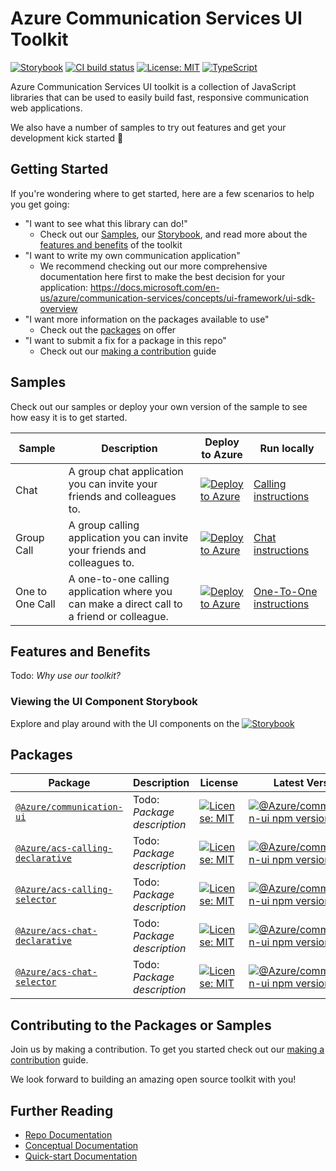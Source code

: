 # Azure Communication Services UI Toolkit

[![Storybook](https://raw.githubusercontent.com/storybooks/brand/master/badge/badge-storybook.svg)](https://azure.github.io/communication-ui-sdk)
[![CI build status](https://github.com/Azure/communication-ui-sdk/workflows/CI/badge.svg?branch=main)](https://github.com/Azure/communication-ui-sdk/actions/workflows/ci.yml?query=branch%3Amain)
[![License: MIT](https://img.shields.io/badge/License-MIT-yellow.svg)](https://opensource.org/licenses/MIT)
[![TypeScript](https://img.shields.io/badge/%3C%2F%3E-TypeScript-%230074c1.svg)](https://www.typescriptlang.org/)

Azure Communication Services UI toolkit is a collection of JavaScript libraries that can be used to easily build fast, responsive communication web applications.

We also have a number of samples to try out features and get your development kick started 🚀

## Getting Started

If you're wondering where to get started, here are a few scenarios to help you get going:

* "I want to see what this library can do!"
  * Check out our [Samples](#samples), our [Storybook](https://azure.github.io/communication-ui-sdk), and read more about the [features and benefits](#features-and-benefits) of the toolkit
* "I want to write my own communication application"
  * We recommend checking out our more comprehensive documentation here first to make the best decision for your application: <https://docs.microsoft.com/en-us/azure/communication-services/concepts/ui-framework/ui-sdk-overview>
* "I want more information on the packages available to use"
  * Check out the [packages](#packages) on offer
* "I want to submit a fix for a package in this repo"
  * Check out our [making a contribution](<./docs/contributing-guide/1. getting-set-up.md>) guide

## Samples

Check out our samples or deploy your own version of the sample to see how easy it is to get started.

Sample | Description | Deploy to Azure | Run locally
------ | ----------- | ------ | ---------- |
Chat | A group chat application you can invite your friends and colleagues to. | [![Deploy to Azure](https://aka.ms/deploytoazurebutton)](https://portal.azure.com/#create/Microsoft.Template/uri/https%3A%2F%2Fraw.githubusercontent.com%2FAzure-Samples%2Fcommunication-services-web-calling-hero%2Fmain%2Fdeploy%2Fazuredeploy.json) | [Calling instructions](./samples/Chat/README.md)
Group Call | A group calling application you can invite your friends and colleagues to. | [![Deploy to Azure](https://aka.ms/deploytoazurebutton)](https://portal.azure.com/#create/Microsoft.Template/uri/https%3A%2F%2Fraw.githubusercontent.com%2FAzure-Samples%2Fcommunication-services-web-calling-hero%2Fmain%2Fdeploy%2Fazuredeploy.json) | [Chat instructions](./samples/Calling/README.md)
One to One Call | A one-to-one calling application where you can make a direct call to a friend or colleague. | [![Deploy to Azure](https://aka.ms/deploytoazurebutton)](https://portal.azure.com/#create/Microsoft.Template/uri/https%3A%2F%2Fraw.githubusercontent.com%2FAzure-Samples%2Fcommunication-services-web-calling-hero%2Fmain%2Fdeploy%2Fazuredeploy.json) | [One-To-One instructions](./samples/OneToOne/README.md)

## Features and Benefits

Todo: _Why use our toolkit?_

### Viewing the UI Component Storybook

Explore and play around with the UI components on the [![Storybook](https://raw.githubusercontent.com/storybooks/brand/master/badge/badge-storybook.svg)](https://azure.github.io/communication-ui-sdk)

## Packages

Package | Description | License | Latest Version
------- | ----------- | ------- | --------------
[`@Azure/communication-ui`](packages/communication-ui/README.md) | Todo: _Package description_ | [![License: MIT](https://img.shields.io/badge/License-MIT-yellow.svg)](https://opensource.org/licenses/MIT) | [![@Azure/communication-ui npm version](https://badge.fury.io/js/UPDATE-WHEN-RELEASED.svg)](https://www.npmjs.com/)
[`@Azure/acs-calling-declarative`](packages/acs-calling-declarative/README.md) | Todo: _Package description_ | [![License: MIT](https://img.shields.io/badge/License-MIT-yellow.svg)](https://opensource.org/licenses/MIT) | [![@Azure/communication-ui npm version](https://badge.fury.io/js/%UPDATE-WHEN-RELEASED.svg)](https://www.npmjs.com/)
[`@Azure/acs-calling-selector`](packages/acs-calling-selector/README.md) | Todo: _Package description_ | [![License: MIT](https://img.shields.io/badge/License-MIT-yellow.svg)](https://opensource.org/licenses/MIT) | [![@Azure/communication-ui npm version](https://badge.fury.io/js/UPDATE-WHEN-RELEASED.svg)](https://www.npmjs.com/)
[`@Azure/acs-chat-declarative`](packages/acs-chat-declarative/README.md) | Todo: _Package description_ | [![License: MIT](https://img.shields.io/badge/License-MIT-yellow.svg)](https://opensource.org/licenses/MIT) | [![@Azure/communication-ui npm version](https://badge.fury.io/js/UPDATE-WHEN-RELEASED.svg)](https://www.npmjs.com/)
[`@Azure/acs-chat-selector`](packages/acs-chat-selector/README.md) | Todo: _Package description_ | [![License: MIT](https://img.shields.io/badge/License-MIT-yellow.svg)](https://opensource.org/licenses/MIT) | [![@Azure/communication-ui npm version](https://badge.fury.io/js/UPDATE-WHEN-RELEASED.svg)](https://www.npmjs.com/)

## Contributing to the Packages or Samples

Join us by making a contribution. To get you started check out our [making a contribution](<./docs/contributing-guide/1. getting-set-up.md>) guide.

We look forward to building an amazing open source toolkit with you!

## Further Reading

* [Repo Documentation](./docs/README.md)
* [Conceptual Documentation](https://docs.microsoft.com/en-us/azure/communication-services/concepts/ui-framework/ui-sdk-overview)
* [Quick-start Documentation](https://azure.github.io/communication-ui-sdk/?path=/story/quickstart-ui-components--page)

